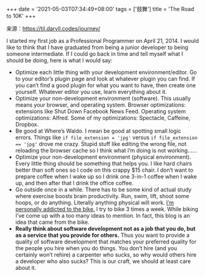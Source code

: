+++
date = '2021-05-03T07:34:49+08:00'
tags = ['鼓舞']
title = 'The Road to 10K'
+++

来源：<https://til.daryll.codes/journey/>

I started my first job as a Professional Programmer on April 21, 2014. I would like to think that I have graduated from being a junior developer to being someone intermediate. If I could go back in time and tell myself what I should be doing, here is what I would say:

- Optimize each little thing with your development environment/editor. Go to your editor’s plugin page and look at whatever plugin you can find. If you can’t find a good plugin for what you want to have, then create one yourself. Whatever editor you use, learn everything about it.
- Optimize your non\-development environment (software). This usually means your browser, and operating system. Browser optimizations: extensions like Shut Down Facebook News Feed. Operating system optimizations: Alfred. Some of my optimizations: Spectacle, Caffeine, Dropbox.
- Be good at Where’s Waldo. I mean be good at spotting small logic errors. Things like `if file_extension = 'jpg'` versus `if file_extension == 'jpg'` drove me crazy. Stupid stuff like editing the wrong file, not reloading the browser cache so I think what I’m doing is not working……
- Optimize your non\-development environment (physical environment). Every little thing should be something that helps you. I like hard chairs better than soft ones so I code on this crappy $15 chair. I don’t want to prepare coffee when I wake up so I drink one 3\-in\-1 coffee when I wake up, and then after that I drink the office coffee.
- Go outside once in a while. There has to be some kind of actual study where exercise boosts brain productivity. Run, swim, lift, shoot some hoops, or do anything. Literally anything physical will work. [I’m personally addicted to the bike.](https://www.strava.com/athletes/10936750) I try to bike 3 times a week. While biking I’ve come up with a too many ideas to mention. In fact, this blog is an idea that came from the bike.
- **Really think about software development not as a job that you do, but as a service that you provide for others.** Thus you want to provide a quality of software development that matches your preferred quality for the people you hire when you do things. You don’t hire (and you certainly won’t rehire) a carpenter who sucks, so why would others hire a developer who also sucks? This is our craft, we should at least care about it.
